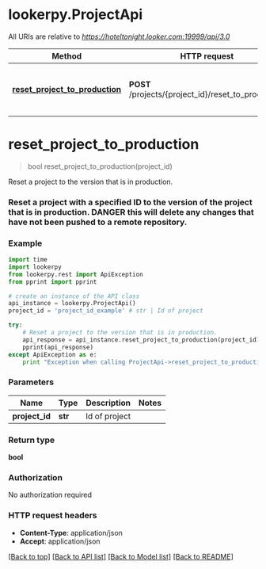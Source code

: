 # lookerpy.ProjectApi

All URIs are relative to *https://hoteltonight.looker.com:19999/api/3.0*

Method | HTTP request | Description
------------- | ------------- | -------------
[**reset_project_to_production**](ProjectApi.md#reset_project_to_production) | **POST** /projects/{project_id}/reset_to_production | Reset a project to the version that is in production.


# **reset_project_to_production**
> bool reset_project_to_production(project_id)

Reset a project to the version that is in production.

### Reset a project with a specified ID to the version of the project that is in production.  **DANGER** this will delete any changes that have not been pushed to a remote repository. 

### Example 
```python
import time
import lookerpy
from lookerpy.rest import ApiException
from pprint import pprint

# create an instance of the API class
api_instance = lookerpy.ProjectApi()
project_id = 'project_id_example' # str | Id of project

try: 
    # Reset a project to the version that is in production.
    api_response = api_instance.reset_project_to_production(project_id)
    pprint(api_response)
except ApiException as e:
    print "Exception when calling ProjectApi->reset_project_to_production: %s\n" % e
```

### Parameters

Name | Type | Description  | Notes
------------- | ------------- | ------------- | -------------
 **project_id** | **str**| Id of project | 

### Return type

**bool**

### Authorization

No authorization required

### HTTP request headers

 - **Content-Type**: application/json
 - **Accept**: application/json

[[Back to top]](#) [[Back to API list]](../README.md#documentation-for-api-endpoints) [[Back to Model list]](../README.md#documentation-for-models) [[Back to README]](../README.md)

